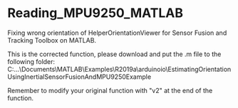 # Reading_MPU9250_MATLAB
Fixing wrong orientation of HelperOrientationViewer for Sensor Fusion and Tracking Toolbox on MATLAB.

This is the corrected function, please download and put the .m file to the following folder:
C:\...\Documents\MATLAB\Examples\R2019a\arduinoio\EstimatingOrientationUsingInertialSensorFusionAndMPU9250Example

Remember to modify your original function with "v2" at the end of the function.
